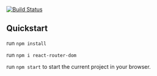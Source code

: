 [![Build Status](https://app.travis-ci.com/ahamad2/HCC-rnamake-frontend.svg?token=St2QcD8ArRBFuxPR88Xz&branch=main)](https://app.travis-ci.com/ahamad2/HCC-rnamake-frontend)

## Quickstart 

run `npm install`

run `npm i react-router-dom`

run `npm start` to start the current project in your browser.

